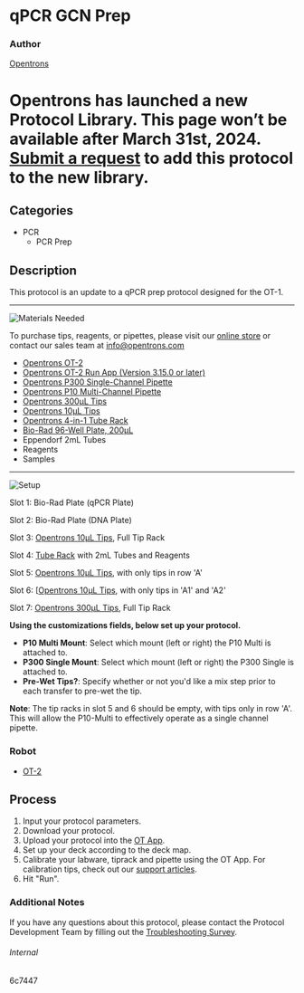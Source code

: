 # qPCR GCN Prep

### Author
[Opentrons](https://opentrons.com/)


# Opentrons has launched a new Protocol Library. This page won’t be available after March 31st, 2024. [Submit a request](https://docs.google.com/forms/d/e/1FAIpQLSdYYp9QCKow4nn0KlCVsMS3HX0eJ0N9O7-erajKvcpT0lWbSg/viewform) to add this protocol to the new library.

## Categories
* PCR
	* PCR Prep


## Description
This protocol is an update to a qPCR prep protocol designed for the OT-1.


---
![Materials Needed](https://s3.amazonaws.com/opentrons-protocol-library-website/custom-README-images/001-General+Headings/materials.png)

To purchase tips, reagents, or pipettes, please visit our [online store](https://shop.opentrons.com/) or contact our sales team at [info@opentrons.com](mailto:info@opentrons.com)

* [Opentrons OT-2](https://shop.opentrons.com/collections/ot-2-robot/products/ot-2)
* [Opentrons OT-2 Run App (Version 3.15.0 or later)](https://opentrons.com/ot-app/)
* [Opentrons P300 Single-Channel Pipette](https://shop.opentrons.com/collections/ot-2-pipettes)
* [Opentrons P10 Multi-Channel Pipette](https://shop.opentrons.com/collections/ot-2-pipettes)
* [Opentrons 300µL Tips](https://shop.opentrons.com/collections/opentrons-tips/products/opentrons-300ul-tips)
* [Opentrons 10µL Tips](https://shop.opentrons.com/collections/opentrons-tips/products/opentrons-10ul-tips)
* [Opentrons 4-in-1 Tube Rack](https://shop.opentrons.com/collections/racks-and-adapters/products/tube-rack-set-1)
* [Bio-Rad 96-Well Plate, 200µL](https://labware.opentrons.com/biorad_96_wellplate_200ul_pcr)
* Eppendorf 2mL Tubes
* Reagents
* Samples


---
![Setup](https://s3.amazonaws.com/opentrons-protocol-library-website/custom-README-images/001-General+Headings/Setup.png)

Slot 1: Bio-Rad Plate (qPCR Plate)

Slot 2: Bio-Rad Plate (DNA Plate)

Slot 3: [Opentrons 10µL Tips](https://shop.opentrons.com/collections/opentrons-tips/products/opentrons-10ul-tips), Full Tip Rack

Slot 4: [Tube Rack](https://shop.opentrons.com/collections/racks-and-adapters/products/tube-rack-set-1) with 2mL Tubes and Reagents

Slot 5: [Opentrons 10µL Tips](https://shop.opentrons.com/collections/opentrons-tips/products/opentrons-10ul-tips), with only tips in row 'A'

Slot 6: [[Opentrons 10µL Tips](https://shop.opentrons.com/collections/opentrons-tips/products/opentrons-10ul-tips), with only tips in 'A1' and 'A2'

Slot 7: [Opentrons 300µL Tips](https://shop.opentrons.com/collections/opentrons-tips/products/opentrons-300ul-tips), Full Tip Rack




**Using the customizations fields, below set up your protocol.**
* **P10 Multi Mount**: Select which mount (left or right) the P10 Multi is attached to.
* **P300 Single Mount**: Select which mount (left or right) the P300 Single is attached to.
* **Pre-Wet Tips?**: Specify whether or not you'd like a mix step prior to each transfer to pre-wet the tip.



**Note**: The tip racks in slot 5 and 6 should be empty, with tips only in row 'A'. This will allow the P10-Multi to effectively operate as a single channel pipette.

### Robot
* [OT-2](https://opentrons.com/ot-2)

## Process

1. Input your protocol parameters.
2. Download your protocol.
3. Upload your protocol into the [OT App](https://opentrons.com/ot-app).
4. Set up your deck according to the deck map.
5. Calibrate your labware, tiprack and pipette using the OT App. For calibration tips, check out our [support articles](https://support.opentrons.com/en/collections/1559720-guide-for-getting-started-with-the-ot-2).
6. Hit "Run".

### Additional Notes
If you have any questions about this protocol, please contact the Protocol Development Team by filling out the [Troubleshooting Survey](https://protocol-troubleshooting.paperform.co/).

###### Internal
6c7447
